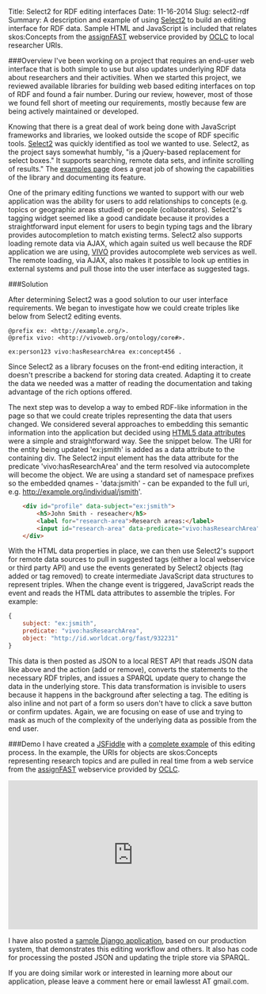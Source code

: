 Title: Select2 for RDF editing interfaces
Date: 11-16-2014
Slug: select2-rdf
Summary: A description and example of using [Select2](http://ivaynberg.github.io/select2/) to build an editing interface for RDF data.  Sample HTML and JavaScript is included that relates skos:Concepts from the [assignFAST](http://oclc.org/developer/develop/web-services/fast-api/assign-fast.en.html) webservice provided by [OCLC](http://www.oclc.org/data.en.html) to local researcher URIs.  

###Overview
I've been working on a project that requires an end-user web interface that is both simple to use but also updates underlying RDF data about researchers and their activities.  When we started this project, we reviewed available libraries for building web based editing interfaces on top of RDF and found a fair number.  During our review, however, most of those we found fell short of meeting our requirements, mostly because few are being actively maintained or developed.  

Knowing that there is a great deal of work being done with JavaScript frameworks and libraries, we looked outside the scope of RDF specific tools.  [Select2](http://ivaynberg.github.io/select2/) was quickly identified as tool we wanted to use.  Select2, as the project says somewhat humbly, "is a jQuery-based replacement for select boxes." It supports searching, remote data sets, and infinite scrolling of results."  The [examples page](http://ivaynberg.github.io/select2/) does a great job of showing the capabilities of the library and documenting its feature. 

One of the primary editing functions we wanted to support with our web application was the ability for users to add relationships to concepts (e.g. topics or geographic areas studied) or people (collaborators).  Select2's tagging widget seemed like a good candidate because it provides a straightforward input element for users to begin typing tags and the library provides autocompletion to match existing terms.  Select2 also supports loading remote data via AJAX, which again suited us well because the RDF application we are using, [VIVO](http://vivoweb.org/) provides autocomplete web services as well.  The remote loading, via AJAX, also makes it possible to look up entities in external systems and pull those into the user interface as suggested tags.


###Solution

After determining Select2 was a good solution to our user interface requirements.  We began to investigate how we could create triples like below from Select2 editing events.  

```ttl
@prefix ex: <http://example.org/>.
@prefix vivo: <http://vivoweb.org/ontology/core#>.

ex:person123 vivo:hasResearchArea ex:concept456 .
```

Since Select2 as a library focuses on the front-end editing interaction, it doesn't prescribe a backend for storing data created.  Adapting it to create the data we needed was a matter of reading the documentation and taking advantage of the rich options offered.  

The next step was to develop a way to embed RDF-like information in the page so that we could create triples representing the data that users changed.  We considered several approaches to embedding this semantic information into the application but decided using [HTML5 data attributes](https://developer.mozilla.org/en-US/docs/Web/Guide/HTML/Using_data_attributes) were a simple and straightforward way.  See the snippet below.  The URI for the entity being updated 'ex:jsmith' is added as a data attribute to the containing div.  The Select2 input element has the data attribute for the predicate 'vivo:hasResearchArea' and the term resolved via autocomplete will become the object.  We are using a standard set of namespace prefixes so the embedded qnames - 'data:jsmith' - can be expanded to the full uri, e.g. http://example.org/individual/jsmith'.  

```html
	<div id="profile" data-subject="ex:jsmith">
	    <h5>John Smith - reseacher</h5>
	    <label for="research-area">Research areas:</label>
	    <input id="research-area" data-predicate="vivo:hasResearchArea"/>
	</div>
```

With the HTML data properties in place, we can then use Select2's support for remote data sources to pull in suggested tags (either a local webservice or third party API) and use the events generated by Select2 objects (tag added or tag removed) to create intermediate JavaScript data structures to represent triples.  When the change event is triggered, JavaScript reads the event and reads the HTML data attributes to assemble the triples.  For example:

```javascript
{
    subject: "ex:jsmith",
    predicate: "vivo:hasResearchArea",
    object: "http://id.worldcat.org/fast/932231"
}

```

This data is then posted as JSON to a local REST API that reads JSON data like above and the action (add or remove), converts the statements to the necessary RDF triples, and issues a SPARQL update query to change the data in the underlying store.  This data transformation is invisible to users because it happens in the background after selecting a tag.  The editing is also inline and not part of a form so users don't have to click a save button or confirm updates.  Again, we are focusing on ease of use and trying to mask as much of the complexity of the underlying data as possible from the end user.  

###Demo
I have created a [JSFiddle](http://jsfiddle.net/lawlesst/a00x2ess/) with a [complete example](http://jsfiddle.net/lawlesst/a00x2ess/) of this editing process.  In the example, the URIs for objects are skos:Concepts representing research topics and are pulled in real time from a web service from the [assignFAST](http://oclc.org/developer/develop/web-services/fast-api/assign-fast.en.html) webservice provided by [OCLC](http://www.oclc.org/data.en.html).

<iframe width="100%" height="300" src="https://jsfiddle.net/lawlesst/a00x2ess/embedded/" allowfullscreen="allowfullscreen" frameborder="0"></iframe>

I have also posted a [sample Django application](https://github.com/lawlesst/triple-edit), based on our production system, that demonstrates this editing workflow and others.  It also has code for processing the posted JSON and updating the triple store via SPARQL.

If you are doing similar work or interested in learning more about our application, please leave a comment here or email lawlesst AT gmail.com.

